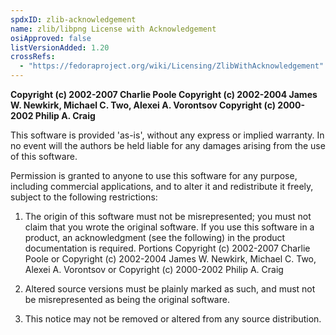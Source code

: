 ```yaml
---
spdxID: zlib-acknowledgement
name: zlib/libpng License with Acknowledgement
osiApproved: false
listVersionAdded: 1.20
crossRefs: 
  - "https://fedoraproject.org/wiki/Licensing/ZlibWithAcknowledgement"
---
```


**Copyright (c) 2002-2007 Charlie Poole Copyright (c) 2002-2004 James W. Newkirk, Michael C. Two, Alexei A. Vorontsov Copyright (c) 2000-2002 Philip A. Craig**

This software is provided 'as-is', without any express or implied warranty. In no event will the authors be held liable for any damages arising from the use of this software.

Permission is granted to anyone to use this software for any purpose, including commercial applications, and to alter it and redistribute it freely, subject to the following restrictions:

1. The origin of this software must not be misrepresented; you must not claim that you wrote the original software. If you use this software in a product, an acknowledgment (see the following) in the product documentation is required.
  Portions Copyright (c) 2002-2007 Charlie Poole or Copyright (c) 2002-2004 James W. Newkirk, Michael C. Two, Alexei A. Vorontsov or Copyright (c) 2000-2002 Philip A. Craig

2. Altered source versions must be plainly marked as such, and must not be misrepresented as being the original software.

3. This notice may not be removed or altered from any source distribution.
